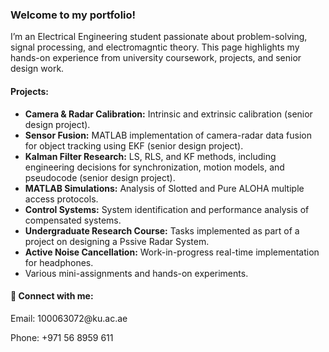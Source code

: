 <h3>Welcome to my portfolio!</h3>
<p>I’m an Electrical Engineering student passionate about problem-solving, signal processing, and electromagntic theory. This page highlights my hands-on experience from university coursework, projects, and senior design work.</p>

<h4>Projects:</h4>
<ul>
  <li><strong>Camera & Radar Calibration:</strong> Intrinsic and extrinsic calibration (senior design project).</li>
  <li><strong>Sensor Fusion:</strong> MATLAB implementation of camera-radar data fusion for object tracking using EKF (senior design project).</li>
  <li><strong>Kalman Filter Research:</strong> LS, RLS, and KF methods, including engineering decisions for synchronization, motion models, and pseudocode (senior design project).</li>
  <li><strong>MATLAB Simulations:</strong> Analysis of Slotted and Pure ALOHA multiple access protocols.</li>
  <li><strong>Control Systems:</strong> System identification and performance analysis of compensated systems.</li>
  <li><strong>Undergraduate Research Course:</strong> Tasks implemented as part of a project on designing a Pssive Radar System.</li>
  <li><strong>Active Noise Cancellation:</strong> Work-in-progress real-time implementation for headphones.</li>
  <li>Various mini-assignments and hands-on experiments.</li>
</ul>

<h4>🤳 Connect with me:</h4>
<p>Email: 100063072@ku.ac.ae </p>
<p>Phone: +971 56 8959 611 </p>
